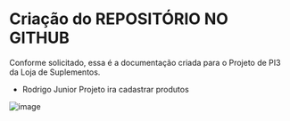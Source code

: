 # Criação do REPOSITÓRIO NO GITHUB

Conforme solicitado, essa é a documentação criada para o Projeto de PI3 da Loja de Suplementos.


* Rodrigo Junior Projeto ira cadastrar produtos

![image](https://user-images.githubusercontent.com/128732045/227384977-7937f612-f9a4-4e06-abb7-8f876b50fcff.png)

